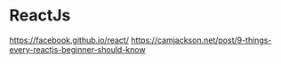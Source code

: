 # ReactJs
https://facebook.github.io/react/  https://camjackson.net/post/9-things-every-reactjs-beginner-should-know
